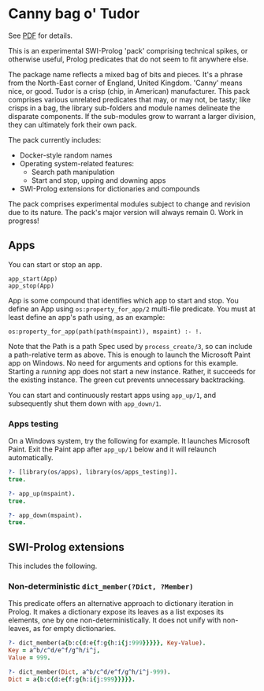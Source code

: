 # Canny bag o' Tudor

See [PDF](https://github.com/royratcliffe/canny_tudor/blob/master/man/canny_tudor.pdf) for details.

This is an experimental SWI-Prolog 'pack' comprising technical spikes, or
otherwise useful, Prolog predicates that do not seem to fit anywhere else.

The package name reflects a mixed bag of bits and pieces. It's a phrase from the
North-East corner of England, United Kingdom. 'Canny' means nice, or good. Tudor
is a crisp (chip, in American) manufacturer. This pack comprises various
unrelated predicates that may, or may not, be tasty; like crisps in a bag, the
library sub-folders and module names delineate the disparate components. If the
sub-modules grow to warrant a larger division, they can ultimately fork their
own pack.

The pack currently includes:

* Docker-style random names
* Operating system-related features:
  * Search path manipulation
  * Start and stop, upping and downing apps
* SWI-Prolog extensions for dictionaries and compounds

The pack comprises experimental modules subject to change and revision
due to its nature. The pack's major version will always remain 0.
Work in progress!

## Apps

You can start or stop an app.

    app_start(App)
    app_stop(App)

App is some compound that identifies which app to start and stop. You define an
App using `os:property_for_app/2` multi-file predicate. You must at least define
an app's path using, as an example:

    os:property_for_app(path(path(mspaint)), mspaint) :- !.

Note that the Path is a path Spec used by `process_create/3`, so can include a
path-relative term as above. This is enough to launch the Microsoft Paint app on
Windows. No need for arguments and options for this example. Starting a _running_
app does not start a new instance. Rather, it succeeds for the existing
instance. The green cut prevents unnecessary backtracking.

You can start and continuously restart apps using `app_up/1`, and subsequently
shut them down with `app_down/1`.

### Apps testing

On a Windows system, try the following for example. It launches Microsoft Paint.
Exit the Paint app after `app_up/1` below and it will relaunch automatically.

```prolog
?- [library(os/apps), library(os/apps_testing)].
true.

?- app_up(mspaint).
true.

?- app_down(mspaint).
true.
```

## SWI-Prolog extensions

This includes the following.

### Non-deterministic `dict_member(?Dict, ?Member)`

This predicate offers an alternative approach to dictionary iteration in
Prolog. It makes a dictionary expose its leaves as a list exposes its
elements, one by one non-deterministically. It does not unify with
non-leaves, as for empty dictionaries.

```prolog
?- dict_member(a{b:c{d:e{f:g{h:i{j:999}}}}}, Key-Value).
Key = a^b/c^d/e^f/g^h/i^j,
Value = 999.

?- dict_member(Dict, a^b/c^d/e^f/g^h/i^j-999).
Dict = a{b:c{d:e{f:g{h:i{j:999}}}}}.
```
